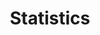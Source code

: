 ---
layout: grid
title: Statistics
description: >
    Posts in Statistics category
slug: Statistics
permalink: statistics
---